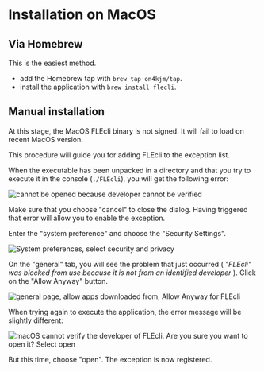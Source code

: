# Installation on MacOS

## Via Homebrew

This is the easiest method.

* add the Homebrew tap with `brew tap on4kjm/tap`.
* install the application with `brew install flecli`.

## Manual installation

At this stage, the MacOS FLEcli binary is not signed. It will fail to load on recent MacOS version.

This procedure will guide you for adding FLEcli to the exception list.

When the executable has been unpacked in a directory and that you try to execute it in the console (`./FLEcli`), you will get the following error:

![cannot be opened because developer cannot be verified](pictures/Error_1.png?raw=true)

Make sure that you choose "cancel" to close the dialog.
Having triggered that error will allow you to enable the exception.

Enter the "system preference" and choose the "Security Settings".

![System preferences, select security and privacy](pictures/System_preference.png?raw=true)

On the "general" tab, you will see the problem that just occurred ( _"FLEcli" was blocked from use because it is not from an identified developer_ ). Click on the "Allow Anyway" button.

![general page, allow apps downloaded from, Allow Anyway for FLEcli](pictures/security_setting.png?raw=true)

When trying again to execute the application, the error message will be slightly different:

![macOS cannot verify the developer of FLEcli.  Are you sure you want to open it?  Select open](pictures/Error_2.png?raw=true)

But this time, choose "open". The exception is now registered.
